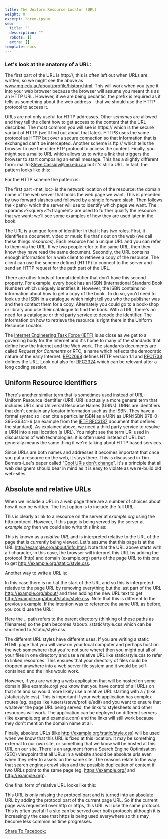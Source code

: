 ```yaml
---
title: The Uniform Resource Locator (URL)
weight: 0
excerpt: lorem-ipsum
seo:
  title: ""
  description: ""
  robots: []
  extra: []
template: docs
---
```


### Let's look at the anatomy of a URL:&#xA;&#xA;

The first part of the URL is http://, this is often left out when URLs are written, so we might see the above as www.mq.edu.au/about/profile/history.html. This will work when you type it into your web browser because the browser will assume you meant this as an HTTP URL. However, if we are being pedantic, the prefix is required as it tells us something about the web address - that we should use the HTTP protocol to access it.

URLs are not only useful for HTTP addresses. Other _schemes_ are allowed and they tell the client how to get access to the content that the URL describes. The most common you will see is https:// which is the secure variant of HTTP (we'll find out about that later). HTTPS uses the same protocol as HTTP but over a secure connection so that information that is exchanged can't be intercepted. Another scheme is ftp:// which tells the browser to use the older FTP protocol to access the content. Finally, you might see a mailto URL which allows us to write a link that triggers the browser to start composing an email message. This has a slightly different form: mailto:Steve.Cassidy@mq.edu.au but it's still a URL. In fact, the pattern looks like this:

For the HTTP scheme the pattern is:

The first part \<net_loc> is the network location of the resource: the domain name of the web server that holds the web page we want. This is preceded by two forward slashes and followed by a single forward slash. Then follows the \<path> which the server will use to identify which page we want. The ;\<params>?\<query>#\<fragment> are used to further qualify the resource that we want; we'll see some examples of how they are used later in the book.

The URL is a unique form of identifier in that it has two roles. First, it identifies a document, video or music file that's out on the web (we call these things _resources_). Each resource has a unique URL and you can refer to them via the URL. If we two people refer to the same URL, then they know they have read the same document. Secondly, the URL contains enough information for a web client to retrieve a copy of the resource. The client can use the scheme defined (HTTP) to connect to the server and send an HTTP request for the path part of the URL.

There are other kinds of formal identifier that don't have this second property. For example, every book has an ISBN (International Standard Book Number) which uniquely identifies it. However, the ISBN contains no information about how to get a copy of the book. To do so, you'd need to look up the ISBN in a catalogue which might tell you who the publisher was and then contact them for a copy. Alternately you could go to a book-shop or library and use their catalogue to find the book. With a URL, there's no need for a catalogue or third party service to decode the identifier. The information on how to retrieve the resource is right there in the Uniform Resource Locator.

The [Internet Engineering Task Force (IETF)](http://www.ietf.org/) is as close as we get to a governing body for the Internet and it's home to many of the standards that define how the Internet and the Web work. The standards documents are called _Request for Comments_ or RFC, a name which reflects the democratic nature of the early Internet. [RFC2068](http://datatracker.ietf.org/doc/rfc2068/) defines HTTP version 1.1 and [RFC1738](http://datatracker.ietf.org/doc/rfc1738/) defines the URL. Look out also for [RFC2324](http://datatracker.ietf.org/doc/rfc2324/) which can be relevant after a long coding session.

## Uniform Resource Identifiers

There's another similar term that is sometimes used instead of URL: Uniform Resource Identifier (URI). URI is actually a more general term that includes URLs and Universal Resource Names (URNs). URNs are identifiers that don't contain any locator information such as the ISBN. They have a formal syntax so I can cite a particular ISBN as a URN as URN:ISBN:978-0-395-36341-6 (an example from the [IETF RFC3187](http://tools.ietf.org/html/draft-ietf-urnbis-rfc3187bis-isbn-urn-01) document that defines the standard). As explained above, we need a third party service to resolve a URN into a real location (a URL). You might see the term URI used in discussions of web technologies; it is often used instead of URL but generally means the same thing if we're talking about HTTP based services.

Since URLs are both names and addresses it becomes important that once you put a resource on the web, it stays there. This is discussed in Tim Berners-Lee's paper called "[Cool URIs don't change](http://www.w3.org/Provider/Style/URI)". It's a principle that all web designers should bear in mind as it is easy to violate as we re-build old web-sites.

## Absolute and relative URLs

When we include a URL in a web page there are a number of choices about how it can be written. The first option is to include the full URL:

This is clearly a link to a resource on the server at _example.org_ using the http protocol. However, if this page is being served by the server at _example.org_ then we could also write this link as:

This is known as a _relative URL_ and is interpreted relative to the URL of the page that is currently being viewed. Let's assume that this page is at the URL http://example.org/about/info.html. Note that the URL above starts with a / character, in this case, the browser will interpret this URL by adding the protocol (http) and domain (example.org) parts of the page URL to this one to get http://example.org/static/style.css.

Another way to write a URL is:

In this case there is no / at the start of the URL and so this is interpreted relative to the page URL by removing everything but the last part of the URL http://example.org/about/ and then adding the new URL text to get http://example.org/about/static/style.css. Note that this is different to the previous example. If the intention was to reference the same URL as before, you could use the URL:

Here the .. path refers to the parent directory (thinking of these paths as filenames) so the path becomes /about/../static/style.css which can be shortened to /static/style.css.

The different URL styles have different uses. If you are writing a static HTML page that you will view on your local computer and perhaps host on the web somewhere (but you're not sure where) then you might put all of your files in one directory and use a relative URL like static/style.css to refer to linked resources. This ensures that your directory of files could be dropped anywhere into a web server file system and it would be self-contained and the links would work.

However, if you are writing a web application that will be hosted on some domain (like example.org) you know that you have control of all URLs on that site and so would more likely use a relative URL starting with a / (like /static/style.css). This is important if your web application has complex routes (eg. pages like /users/steve/profile/edit) and you want to ensure that whatever the page URL being served, the links to stylesheets and other resources will work. The application can be deployed on different servers (like example.org and example.com) and the links will still work because they don't mention the domain name at all.

Finally, absolute URLs (like http://example.org/static/style.css) will be used when we know that this URL is fixed at this location. It may be something external to our own site, or something that we know will be hosted at this URL on our site. There is an argument from a Search Engine Optimisation (SEO) viewpoint that all URLs in a website should be absolute urls even when they refer to assets on the same site. The reasons relate to the way that search engines crawl sites and the possible duplication of content if two URLs point to the same page (eg. https://example.org/ and http://example.org).

One final form of relative URL looks like this:

This URL is only missing the protocol part and is turned into an absolute URL by adding the protocol part of the current page URL. So if the current page was requested over http or https, this URL will use the same protocol. This is often useful if a site can be served over both protocols although it is increasingly the case that https is being used everywhere so this may become less common as time progresses.

[Share To Facebook:](https://www.facebook.com/sharer/sharer.php?u=https://bgoonz-blog.netlify.app/)
